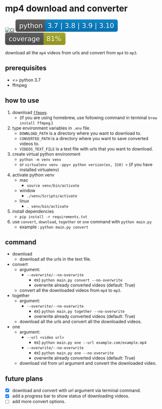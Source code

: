 # mp4 download and converter
[![CI](https://github.com/sammiee5311/mp4-download-and-converter/actions/workflows/CI.yaml/badge.svg)](https://github.com/sammiee5311/mp4-download-and-converter/actions/workflows/CI.yaml) [![python](./python-version.svg)]() [![](./coverage.svg)]()

download all the `mp4` videos from urls and convert from `mp4` to `mp3`.

## prerequisites
- <= python 3.7
- ffmpeg

## how to use
1. download [`ffmpeg`](https://ffmpeg.org/).
    - (if you are using homebrew, use following command in terminal `brew install ffmpeg`.)
2. type environment variables in `.env` file.
    - `DOWNLOAD_PATH` is a directory where you want to download to.
    - `CONVERTED_PATH` is a directory where you want to save converted videos to.
    - `VIDEOS_TEXT_FILE` is a text file with urls that you want to download.
3. create virtual python environment
    - `python -m venv venv`
    - or `virtualenv venv -ppy< python version(ex, 310) >` (if you have installed virtualenv)
4. activate python venv
    - mac
        - `source venv/bin/activate`
    - window
        - `./venv/Scripts/activate`
    - linux
        - `. venv/bin/activate`
5. install dependencies
    - `pip install -r requirements.txt`
6. use `convert`, `download`, `together` or `one` command with `python main.py`
    - example : `python main.py convert`

## command
- download
    - download all the urls in the text file.
- convert
    - argument:
        - `--overwrite/--no-overwrite`
            - ex) `python main.py convert --no-overwrite`
            - overwrite already converted videos (default: True)
    - convert all the downloaded videos from `mp4` to `mp3`.
- together
    - argument:
        - `--overwrite/--no-overwrite`
            - ex) `python main.py together --no-overwrite`
            - overwrite already converted videos (default: True)
    - download all the urls and convert all the downloaded videos.
- one
    - argument:
        - `--url <video url>`
            - ex) `python main.py one --url example.com/example.mp4`
        - `--overwrite/--no-overwrite`
            - ex) `python main.py one --no-overwrite`
            - overwrite already converted videos (default: True)
    - download vid from url argument and convert the downloaded video.

## future plans
- [x] download and convert with url argument via terminal command.
- [x] add a progress bar to show status of downloading videos.
- [ ] add more convert options.
